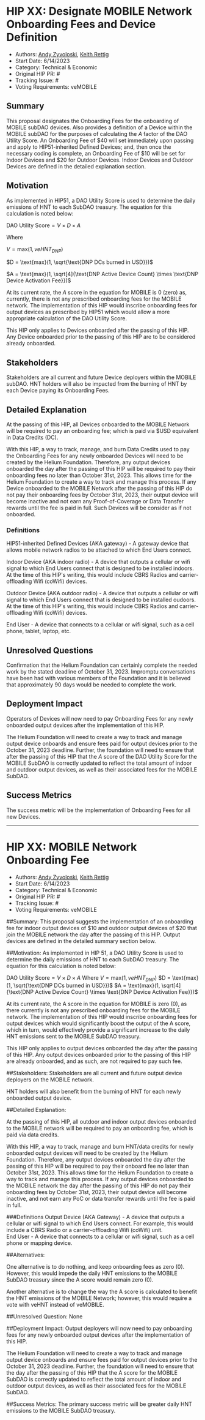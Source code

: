# HIP XX: Designate MOBILE Network Onboarding Fees and Device Definition
- Authors: [Andy Zyvoloski](https://github.com/heatedlime), [Keith Rettig](https://github.com/keithrettig)
- Start Date: 6/14/2023
- Category: Technical & Economic
- Original HIP PR: #
- Tracking Issue: #
- Voting Requirements: veMOBILE

## Summary
This proposal designates the Onboarding Fees for the onboarding of MOBILE subDAO devices.  Also provides a definition of a Device within the MOBILE subDAO for the purposes of calculating the $A$ factor of the DAO Utility Score.  An Onboarding Fee of $40 will set immediately upon passing and apply to HIP51-inherited Defined Devices; and, then once the necessary coding is complete, an Onboarding Fee of $10 will be set for Indoor Devices and $20 for Outdoor Devices.  Indoor Devices and Outdoor Devices are defined in the detailed explanation section.

## Motivation
As implemented in HIP51, a DAO Utility Score is used to determine the daily emissions of HNT to each SubDAO treasury. The equation for this calculation is noted below:

$\text{DAO Utility Score} = V \times D \times A$

Where

$V = \text{max}(1, veHNT_{DNP})$

$D = \text{max}(1, \sqrt{\text{DNP DCs burned in USD}})$

$A = \text{max}(1, \sqrt[4]{\text{DNP Active Device Count} \times \text{DNP Device Activation Fee}})$

At its current rate, the $A$ score in the equation for MOBILE is $0$ (zero) as, currently, there is not any prescribed onboarding fees for the MOBILE network.  The implementation of this HIP would inscribe onboarding fees for output devices as prescribed by HIP51 which would allow a more appropriate calculation of the DAO Utility Score.

This HIP only applies to Devices onboarded after the passing of this HIP.  Any Device onboarded prior to the passing of this HIP are to be considered already onboarded.

## Stakeholders
Stakeholders are all current and future Device deployers within the MOBILE subDAO.  HNT holders will also be impacted from the burning of HNT by each Device paying its Onboarding Fees.

## Detailed Explanation
At the passing of this HIP, all Devices onboarded to the MOBILE Network will be required to pay an onboarding fee; which is paid via $USD equivalent in Data Credits (DC). 

With this HIP, a way to track, manage, and burn Data Credits used to pay the Onboarding Fees for any newly onboarded Devices will need to be created by the Helium Foundation.  Therefore, any output devices onboarded the day after the passing of this HIP will be required to pay their onboarding fees no later than October 31st, 2023.  This allows time for the Helium Foundation to create a way to track and manage this process.  If any Device onboarded to the MOBILE Network after the passing of this HIP do not pay their onboarding fees by October 31st, 2023, their output device will become inactive and not earn any Proof-of-Coverage or Data Transfer rewards until the fee is paid in full.  Such Devices will be consider as if not onboarded.

### Definitions
HIP51-inherited Defined Devices (AKA gateway) - A gateway device that allows mobile network radios to be attached to which End Users connect.

Indoor Device (AKA indoor radio) - A device that outputs a cellular or wifi signal to which End Users connect that is designed to be installed indoors.  At the time of this HIP's writing, this would include CBRS Radios and carrier-offloading Wifi (coWifi) devices.

Outdoor Device (AKA outdoor radio) - A device that outputs a cellular or wifi signal to which End Users connect that is designed to be installed oudoors.  At the time of this HIP's writing, this would include CBRS Radios and carrier-offloading Wifi (coWifi) devices.

     
End User - A device that connects to a cellular or wifi signal, such as a cell phone, tablet, laptop, etc.

## Unresolved Questions
Confirmation that the Helium Foundation can certainly complete the needed work by the stated deadline of October 31, 2023.  Impromptu conversations have been had with various members of the Foundation and it is believed that approximately 90 days would be needed to complete the work.

## Deployment Impact
Operators of Devices will now need to pay Onboarding Fees for any newly onboarded output devices after the implementation of this HIP.

The Helium Foundation will need to create a way to track and manage output device onboards and ensure fees paid for output devices prior to the October 31, 2023 deadline. Further, the foundation will need to ensure that after the passing of this HIP that the $A$ score of the DAO Utility Score for the MOBILE SubDAO is correctly updated to reflect the total amount of indoor and outdoor output devices, as well as their associated fees for the MOBILE SubDAO.

## Success Metrics
The success metric will be the implementation of Onboarding Fees for all new Devices.




**********************************************************************************************************************************************

# HIP XX: MOBILE Network Onboarding Fee
- Authors: [Andy Zyvoloski](https://github.com/heatedlime), [Keith Rettig](https://github.com/keithrettig)
- Start Date: 6/14/2023
- Category: Technical & Economic
- Original HIP PR: #
- Tracking Issue: #
- Voting Requirements: veMOBILE

##Summary: 
This proposal suggests the implementation of an onboarding fee for indoor output devices of $10 and outdoor output devices of $20 that join the MOBILE network the day after the passing of this HIP. Output devices are defined in the detailed summary section below.

##Motivation:
As implemented in HIP 51, a DAO Utility Score is used to determine the daily emissions of HNT to each SubDAO treasury. The equation for this calculation is noted below:

$\text{DAO Utility Score} = V \times D \times A$
Where
$V = \text{max}(1, veHNT_{DNP})$
$D = \text{max}(1, \sqrt{\text{DNP DCs burned in USD}})$
$A = \text{max}(1, \sqrt[4]{\text{DNP Active Device Count} \times \text{DNP Device Activation Fee}})$

At its current rate, the A score in the equation for MOBILE is zero (0), as there currently is not any prescribed onboarding fees for the MOBILE network. The implementation of this HIP would inscribe onboarding fees for output devices which would significantly boost the output of the A score, which in turn, would effectively provide a significant increase to the daily HNT emissions sent to the MOBILE SubDAO treasury.  

This HIP only applies to output devices onboarded the day after the passing of this HIP. Any output devices onboarded prior to the passing of this HIP are already onboarded, and as such, are not required to pay such fee. 

##Stakeholders:
Stakeholders are all current and future output device deployers on the MOBILE network. 

HNT holders will also benefit from the burning of HNT for each newly onboarded output device.

##Detailed Explanation:

At the passing of this HIP, all outdoor and indoor output devices onboarded to the MOBILE network will be required to pay an onboarding fee, which is paid via data credits. 

With this HIP, a way to track, manage and burn HNT/data credits for newly onboarded output devices will need to be created by the Helium Foundation. Therefore, any output devices onboarded the day after the passing of this HIP will be required to pay their onboard fee no later than October 31st, 2023. This allows time for the Helium Foundation to create a way to track and manage this process. If any output devices onboarded to the MOBILE network the day after the passing of this HIP do not pay their onboarding fees by October 31st, 2023, their output device will become inactive, and not earn any PoC or data transfer rewards until the fee is paid in full. 

###Definitions
Output Device (AKA Gateway) - A device that outputs a cellular or wifi signal to which End Users connect. For example, this would include a CBRS Radio or a carrier-offloading Wifi (coWifi) unit.  
End User - A device that connects to a cellular or wifi signal, such as a cell phone or mapping device.

##Alternatives:

One alternative is to do nothing, and keep onboarding fees as zero (0). However, this would impede the daily HNT emissions to the MOBILE SubDAO treasury since the A score would remain zero (0). 

Another alternative is to change the way the A score is calculated to benefit the HNT emissions of the MOBILE Network; however, this would require a vote with veHNT instead of veMOBILE. 

##Unresolved Question:
None

##Deployment Impact:
Output deployers will now need to pay onboarding fees for any newly onboarded output devices after the implementation of this HIP.

The Helium Foundation will need to create a way to track and manage output device onboards and ensure fees paid for output devices prior to the October 31, 2023 deadline. Further, the foundation will need to ensure that the day after the passing of this HIP that the A score for the MOBILE SubDAO is correctly updated to reflect the total amount of indoor and outdoor output devices, as well as their associated fees for the MOBILE SubDAO.

##Success Metrics:
The primary success metric will be greater daily HNT emissions to the MOBILE SubDAO treasury. 
